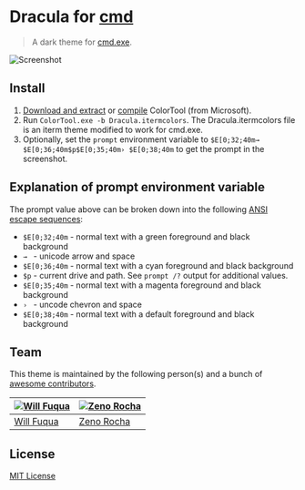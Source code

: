 # Dracula for [cmd](https://en.wikipedia.org/wiki/Cmd.exe)

> A dark theme for [cmd.exe](https://en.wikipedia.org/wiki/Cmd.exe).

![Screenshot](https://raw.githubusercontent.com/waf/dracula-cmd/master/images/screenshot.png)

## Install

1. [Download and extract](https://raw.githubusercontent.com/waf/dracula-cmd/master/dist/ColorTool.zip) or [compile](https://github.com/Microsoft/console/tree/master/tools/ColorTool) ColorTool (from Microsoft).
1. Run `ColorTool.exe -b Dracula.itermcolors`. The Dracula.itermcolors file is an iterm theme modified to work for cmd.exe.
1. Optionally, set the `prompt` environment variable to `$E[0;32;40m→ $E[0;36;40m$p$E[0;35;40m› $E[0;38;40m` to get the prompt in the screenshot.

## Explanation of prompt environment variable

The prompt value above can be broken down into the following [ANSI escape sequences](http://ascii-table.com/ansi-escape-sequences.php):

- `$E[0;32;40m` - normal text with a green foreground and black background
- `→ ` - unicode arrow and space
- `$E[0;36;40m` - normal text with a cyan foreground and black background
- `$p` - current drive and path. See `prompt /?` output for additional values.
- `$E[0;35;40m` - normal text with a magenta foreground and black background
- `› ` - uncode chevron and space
- `$E[0;38;40m` - normal text with a default foreground and black background

## Team

This theme is maintained by the following person(s) and a bunch of [awesome contributors](https://github.com/dracula/cmd/graphs/contributors).

[![Will Fuqua](https://avatars3.githubusercontent.com/u/97195?v=3&s=70)](https://github.com/waf) | [![Zeno Rocha](https://avatars2.githubusercontent.com/u/398893?v=3&s=70)](https://github.com/zenorocha)
--- | ---
[Will Fuqua](https://github.com/waf) | [Zeno Rocha](https://github.com/zenorocha)

## License

[MIT License](./LICENSE)

